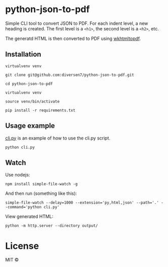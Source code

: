 # python-json-to-pdf

Simple CLI tool to convert JSON to PDF.
For each indent level, a new heading is created. 
The first level is a `<h1>`, the second level is a `<h2>`, etc.

The generatd HTML is then converted to PDF using [wkhtmltopdf](https://wkhtmltopdf.org/).

## Installation

    virtualvenv venv

    git clone git@github.com:diversen7/python-json-to-pdf.git

    cd python-json-to-pdf

    virtualvenv venv

    source venv/bin/activate
    
    pip install -r requirements.txt

## Usage example

[cli.py](cli.py) is an example of how to use the cli.py script.

    python cli.py

## Watch

Use nodejs:

    npm install simple-file-watch -g

And then run (something like this):

    simple-file-watch --delay=1000 --extension='py,html,json' --path='.' --command='python cli.py'

View generated HTML:

    python -m http.server --directory output/

# License

MIT ©

